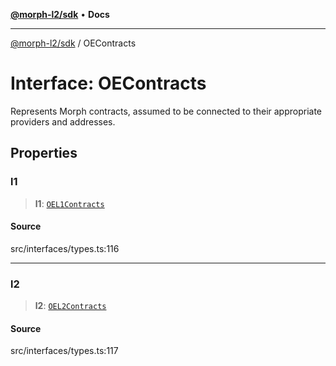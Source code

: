 [**@morph-l2/sdk**](../README.md) • **Docs**

***

[@morph-l2/sdk](../globals.md) / OEContracts

# Interface: OEContracts

Represents Morph contracts, assumed to be connected to their appropriate
providers and addresses.

## Properties

### l1

> **l1**: [`OEL1Contracts`](OEL1Contracts.md)

#### Source

src/interfaces/types.ts:116

***

### l2

> **l2**: [`OEL2Contracts`](OEL2Contracts.md)

#### Source

src/interfaces/types.ts:117
